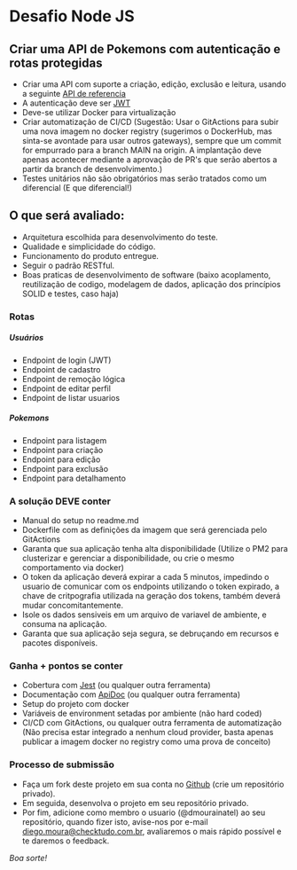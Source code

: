 # Desafio Node JS

## Criar uma API de Pokemons com autenticação e rotas protegidas

 - Criar uma API com suporte a criação, edição, exclusão e leitura, usando a seguinte
[API de referencia](https://pokeapi.co/)
 - A autenticação deve ser [JWT](https://jwt.io/)
 - Deve-se utilizar Docker para virtualização
 - Criar automatização de CI/CD (Sugestão: Usar o GitActions para subir uma nova imagem no docker registry (sugerimos o DockerHub, mas sinta-se avontade para usar outros gateways), sempre que um commit for empurrado para a branch MAIN na origin. A implantação deve apenas acontecer mediante a aprovação de PR's que serão abertos a partir da branch de desenvolvimento.)  
 - Testes unitários não são obrigatórios mas serão tratados como um diferencial (E que diferencial!)
 
## O que será avaliado:

- Arquitetura escolhida para desenvolvimento do teste.
- Qualidade e simplicidade do código.
- Funcionamento do produto entregue.
- Seguir o padrão RESTful.
- Boas praticas de desenvolvimento de software (baixo acoplamento, reutilização de codigo, modelagem de dados, aplicação dos princípios SOLID e testes, caso haja)

### Rotas
##### Usuários

- Endpoint de login (JWT)
- Endpoint de cadastro
- Endpoint de remoção lógica
- Endpoint de editar perfil
- Endpoint de listar usuarios

##### Pokemons

- Endpoint para listagem
- Endpoint para criação
- Endpoint para edição
- Endpoint para exclusão
- Endpoint para detalhamento

### A solução DEVE conter

- Manual do setup no readme.md
- Dockerfile com as definições da imagem que será gerenciada pelo GitActions
- Garanta que sua aplicação tenha alta disponibilidade (Utilize o PM2 para clusterizar e gerenciar a disponibilidade, ou crie o mesmo comportamento via docker)
- O token da aplicação deverá expirar a cada 5 minutos, impedindo o usuario de comunicar com os endpoints utilizando o token expirado, a chave de critpografia utilizada na geração dos tokens, também deverá mudar concomitantemente.
- Isole os dados sensiveis em um arquivo de variavel de ambiente, e consuma na aplicação.
- Garanta que sua aplicação seja segura, se debruçando em recursos e pacotes disponíveis. 

### **Ganha + pontos se conter**

- Cobertura com [Jest](https://jestjs.io/) (ou qualquer outra ferramenta)
- Documentação com [ApiDoc](https://apidocjs.com/) (ou qualquer outra ferramenta)
- Setup do projeto com docker
- Variáveis de environment setadas por ambiente (não hard coded)
- CI/CD com GitActions, ou qualquer outra ferramenta de automatização (Não precisa estar integrado a nenhum cloud provider, basta apenas publicar a imagem docker no registry como uma prova de conceito)


### Processo de submissão

- Faça um fork deste projeto em sua conta no [Github](https://github.com/join) (crie um repositório privado).
- Em seguida, desenvolva o projeto em seu repositório privado.
- Por fim, adicione como membro o usuario (@dmourainatel) ao seu repositório, quando fizer isto, avise-nos por e-mail diego.moura@checktudo.com.br, avaliaremos o mais rápido possível e te daremos o feedback.

_Boa sorte!_



